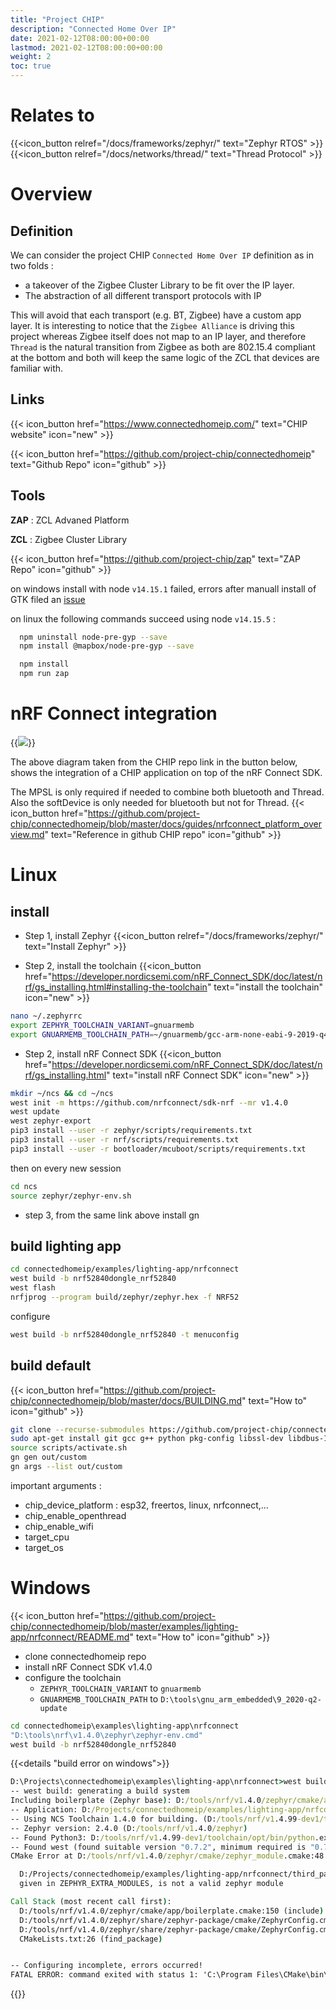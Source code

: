 ```yaml
---
title: "Project CHIP"
description: "Connected Home Over IP"
date: 2021-02-12T08:00:00+00:00
lastmod: 2021-02-12T08:00:00+00:00
weight: 2
toc: true
---
```

# Relates to
{{<icon_button relref="/docs/frameworks/zephyr/" text="Zephyr RTOS" >}}
{{<icon_button relref="/docs/networks/thread/" text="Thread Protocol" >}}
# Overview
## Definition

We can consider the project CHIP `Connected Home Over IP` definition as in two folds :
* a takeover of the Zigbee Cluster Library to be fit over the IP layer.
* The abstraction of all different transport protocols with IP

This will avoid that each transport (e.g. BT, Zigbee) have a custom app layer. It is interesting to notice that the `Zigbee Alliance` is driving this project whereas Zigbee itself does not map to an IP layer, and therefore `Thread` is the natural transition from Zigbee as both are 802.15.4 compliant at the bottom and both will keep the same logic of the ZCL that devices are familiar with.

## Links

{{< icon_button href="https://www.connectedhomeip.com/" text="CHIP website" icon="new" >}}

{{< icon_button href="https://github.com/project-chip/connectedhomeip" text="Github Repo" icon="github" >}}

## Tools

**ZAP** : ZCL Advaned Platform

**ZCL** : Zigbee Cluster Library

{{< icon_button href="https://github.com/project-chip/zap" text="ZAP Repo" icon="github" >}}

on windows install with node `v14.15.1` failed, errors after manuall install of GTK filed an [issue](https://github.com/project-chip/zap/issues/101)

on linux the following commands succeed using node `v14.15.5` :

```bash
  npm uninstall node-pre-gyp --save
  npm install @mapbox/node-pre-gyp --save

  npm install
  npm run zap
```

# nRF Connect integration
{{<image src="/images/thread_sensortag/chip_nrfconnect_overview_simplified.svg" >}}

The above diagram taken from the CHIP repo link in the button below, shows the integration of a CHIP application on top of the nRF Connect SDK.

The MPSL is only required if needed to combine both bluetooth and Thread. Also the softDevice is only needed for bluetooth but not for Thread.
{{< icon_button href="https://github.com/project-chip/connectedhomeip/blob/master/docs/guides/nrfconnect_platform_overview.md" text="Reference in github CHIP repo" icon="github" >}}


# Linux
## install
* Step 1, install Zephyr
{{<icon_button relref="/docs/frameworks/zephyr/" text="Install Zephyr"  >}}

* Step 2, install the toolchain
{{<icon_button href="https://developer.nordicsemi.com/nRF_Connect_SDK/doc/latest/nrf/gs_installing.html#installing-the-toolchain" text="install the toolchain" icon="new" >}}

```bash
nano ~/.zephyrrc
export ZEPHYR_TOOLCHAIN_VARIANT=gnuarmemb
export GNUARMEMB_TOOLCHAIN_PATH=~/gnuarmemb/gcc-arm-none-eabi-9-2019-q4-major/
```

* Step 2, install nRF Connect SDK
{{<icon_button href="https://developer.nordicsemi.com/nRF_Connect_SDK/doc/latest/nrf/gs_installing.html" text="install nRF Connect SDK" icon="new" >}}

```bash
mkdir ~/ncs && cd ~/ncs
west init -m https://github.com/nrfconnect/sdk-nrf --mr v1.4.0
west update
west zephyr-export
pip3 install --user -r zephyr/scripts/requirements.txt
pip3 install --user -r nrf/scripts/requirements.txt
pip3 install --user -r bootloader/mcuboot/scripts/requirements.txt
```
then on every new session
```bash
cd ncs
source zephyr/zephyr-env.sh
```
* step 3, from the same link above install gn

## build lighting app

```bash
cd connectedhomeip/examples/lighting-app/nrfconnect
west build -b nrf52840dongle_nrf52840
west flash
nrfjprog --program build/zephyr/zephyr.hex -f NRF52
```
configure
```bash
west build -b nrf52840dongle_nrf52840 -t menuconfig
```

## build default
{{< icon_button href="https://github.com/project-chip/connectedhomeip/blob/master/docs/BUILDING.md" text="How to" icon="github" >}}

```bash
git clone --recurse-submodules https://github.com/project-chip/connectedhomeip.git
sudo apt-get install git gcc g++ python pkg-config libssl-dev libdbus-1-dev libglib2.0-dev libavahi-client-dev ninja-build python3-venv python3-dev unzip
source scripts/activate.sh
gn gen out/custom
gn args --list out/custom
```
important arguments :
* chip_device_platform : esp32, freertos, linux, nrfconnect,...
* chip_enable_openthread
* chip_enable_wifi
* target_cpu
* target_os

# Windows

{{< icon_button href="https://github.com/project-chip/connectedhomeip/blob/master/examples/lighting-app/nrfconnect/README.md" text="How to" icon="github" >}}

* clone connectedhomeip repo
* install nRF Connect SDK v1.4.0
* configure the toolchain
  * `ZEPHYR_TOOLCHAIN_VARIANT` to `gnuarmemb`
  * `GNUARMEMB_TOOLCHAIN_PATH` to `D:\tools\gnu_arm_embedded\9_2020-q2-update`

```cmd
cd connectedhomeip\examples\lighting-app\nrfconnect
"D:\tools\nrf\v1.4.0\zephyr\zephyr-env.cmd"
west build -b nrf52840dongle_nrf52840

```
{{<details "build error on windows">}}
```cmd
D:\Projects\connectedhomeip\examples\lighting-app\nrfconnect>west build -b nrf52840dongle_nrf52840
-- west build: generating a build system
Including boilerplate (Zephyr base): D:/tools/nrf/v1.4.0/zephyr/cmake/app/boilerplate.cmake
-- Application: D:/Projects/connectedhomeip/examples/lighting-app/nrfconnect
-- Using NCS Toolchain 1.4.0 for building. (D:/tools/nrf/v1.4.99-dev1/toolchain/cmake)
-- Zephyr version: 2.4.0 (D:/tools/nrf/v1.4.0/zephyr)
-- Found Python3: D:/tools/nrf/v1.4.99-dev1/toolchain/opt/bin/python.exe (found suitable exact version "3.8.2") found components: Interpreter
-- Found west (found suitable version "0.7.2", minimum required is "0.7.1")
CMake Error at D:/tools/nrf/v1.4.0/zephyr/cmake/zephyr_module.cmake:48 (message):

  D:/Projects/connectedhomeip/examples/lighting-app/nrfconnect/third_party/connectedhomeip/config/nrfconnect/chip-module,
  given in ZEPHYR_EXTRA_MODULES, is not a valid zephyr module

Call Stack (most recent call first):
  D:/tools/nrf/v1.4.0/zephyr/cmake/app/boilerplate.cmake:150 (include)
  D:/tools/nrf/v1.4.0/zephyr/share/zephyr-package/cmake/ZephyrConfig.cmake:24 (include)
  D:/tools/nrf/v1.4.0/zephyr/share/zephyr-package/cmake/ZephyrConfig.cmake:35 (include_boilerplate)
  CMakeLists.txt:26 (find_package)


-- Configuring incomplete, errors occurred!
FATAL ERROR: command exited with status 1: 'C:\Program Files\CMake\bin\cmake.EXE' '-DWEST_PYTHON=c:\users\user\appdata\local\programs\python\python39\python.exe' '-BD:\Projects\connectedhomeip\examples\lighting-app\nrfconnect\build' '-SD:\Projects\connectedhomeip\examples\lighting-app\nrfconnect' -GNinja -DBOARD=nrf52840dongle_nrf52840
```
{{</details>}}